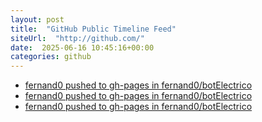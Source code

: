 ```yaml
---
layout: post
title:  "GitHub Public Timeline Feed"
siteUrl:  "http://github.com/"
date:  2025-06-16 10:45:16+00:00
categories: github
---
```

*  [fernand0 pushed to gh-pages in fernand0/botElectrico](https://github.com/fernand0/botElectrico/compare/79d3a281ba...687aa98255)
*  [fernand0 pushed to gh-pages in fernand0/botElectrico](https://github.com/fernand0/botElectrico/compare/a081af8860...b395d5d8e2)
*  [fernand0 pushed to gh-pages in fernand0/botElectrico](https://github.com/fernand0/botElectrico/compare/3a16295633...c58715d817)
